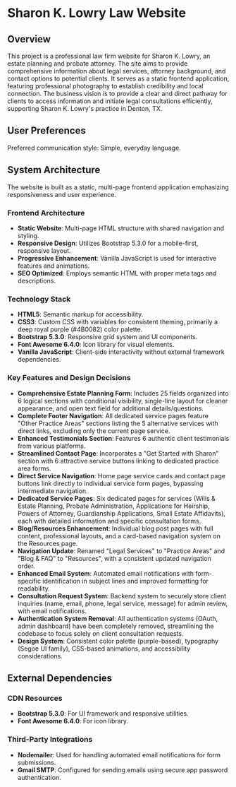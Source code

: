 # Sharon K. Lowry Law Website

## Overview
This project is a professional law firm website for Sharon K. Lowry, an estate planning and probate attorney. The site aims to provide comprehensive information about legal services, attorney background, and contact options to potential clients. It serves as a static frontend application, featuring professional photography to establish credibility and local connection. The business vision is to provide a clear and direct pathway for clients to access information and initiate legal consultations efficiently, supporting Sharon K. Lowry's practice in Denton, TX.

## User Preferences
Preferred communication style: Simple, everyday language.

## System Architecture
The website is built as a static, multi-page frontend application emphasizing responsiveness and user experience.

### Frontend Architecture
- **Static Website**: Multi-page HTML structure with shared navigation and styling.
- **Responsive Design**: Utilizes Bootstrap 5.3.0 for a mobile-first, responsive layout.
- **Progressive Enhancement**: Vanilla JavaScript is used for interactive features and animations.
- **SEO Optimized**: Employs semantic HTML with proper meta tags and descriptions.

### Technology Stack
- **HTML5**: Semantic markup for accessibility.
- **CSS3**: Custom CSS with variables for consistent theming, primarily a deep royal purple (#4B0082) color palette.
- **Bootstrap 5.3.0**: Responsive grid system and UI components.
- **Font Awesome 6.4.0**: Icon library for visual elements.
- **Vanilla JavaScript**: Client-side interactivity without external framework dependencies.

### Key Features and Design Decisions
- **Comprehensive Estate Planning Form**: Includes 25 fields organized into 6 logical sections with conditional visibility, single-line layout for cleaner appearance, and open text field for additional details/questions.
- **Complete Footer Navigation**: All dedicated service pages feature "Other Practice Areas" sections listing the 5 alternative services with direct links, excluding only the current page service.
- **Enhanced Testimonials Section**: Features 6 authentic client testimonials from various platforms.
- **Streamlined Contact Page**: Incorporates a "Get Started with Sharon" section with 6 attractive service buttons linking to dedicated practice area forms.
- **Direct Service Navigation**: Home page service cards and contact page buttons link directly to individual service form pages, bypassing intermediate navigation.
- **Dedicated Service Pages**: Six dedicated pages for services (Wills & Estate Planning, Probate Administration, Applications for Heirship, Powers of Attorney, Guardianship Applications, Small Estate Affidavits), each with detailed information and specific consultation forms.
- **Blog/Resources Enhancement**: Individual blog post pages with full content, professional layouts, and a card-based navigation system on the Resources page.
- **Navigation Update**: Renamed "Legal Services" to "Practice Areas" and "Blog & FAQ" to "Resources", with a consistent updated navigation order.
- **Enhanced Email System**: Automated email notifications with form-specific identification in subject lines and improved formatting for readability.
- **Consultation Request System**: Backend system to securely store client inquiries (name, email, phone, legal service, message) for admin review, with email notifications.
- **Authentication System Removal**: All authentication systems (OAuth, admin dashboard) have been completely removed, streamlining the codebase to focus solely on client consultation requests.
- **Design System**: Consistent color palette (purple-based), typography (Segoe UI family), CSS-based animations, and accessibility considerations.

## External Dependencies

### CDN Resources
- **Bootstrap 5.3.0**: For UI framework and responsive utilities.
- **Font Awesome 6.4.0**: For icon library.

### Third-Party Integrations
- **Nodemailer**: Used for handling automated email notifications for form submissions.
- **Gmail SMTP**: Configured for sending emails using secure app password authentication.
